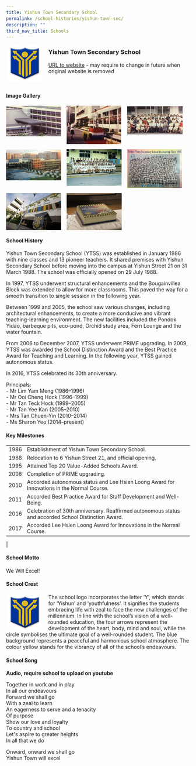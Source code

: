 ```yaml
---
title: Yishun Town Secondary School
permalink: /school-histories/yishun-town-sec/
description: ""
third_nav_title: Schools
---
```

<img src="/images/ytss1.jpg" style="width:20%;margin-right:15px;" align = "left">

### **Yishun Town Secondary School**
[URL to website](https://yishuntownsec.moe.edu.sg/) - may require to change in future when original website is removed

<br clear="left">

#### **Image Gallery**

<p><a href="https://staging.d1yxymztqoj7qn.amplifyapp.com/images/ytss2.jpg">  
<img src="/images/ytss2.jpg" style="width:30%;margin-right:15px;" align = "left">
</a></p>

<p><a href="https://staging.d1yxymztqoj7qn.amplifyapp.com/images/ytss3.jpg">  
<img src="/images/ytss3.jpg" style="width:30%;margin-right:15px;" align = "left">
</a></p>

<p><a href="https://staging.d1yxymztqoj7qn.amplifyapp.com/images/ytss4.jpg">  
<img src="/images/ytss4.jpg" style="width:30%;margin-right:15px;" align = "left">
</a></p>

<br clear="left">

<p><a href="https://staging.d1yxymztqoj7qn.amplifyapp.com/images/ytss5.jpg">  
<img src="/images/ytss5.jpg" style="width:30%;margin-right:15px;" align = "left">
</a></p>

<p><a href="https://staging.d1yxymztqoj7qn.amplifyapp.com/images/ytss6.jpg">  
<img src="/images/ytss6.jpg" style="width:30%;margin-right:15px;" align = "left">
</a></p>

<p><a href="https://staging.d1yxymztqoj7qn.amplifyapp.com/images/ytss7.jpg">  
<img src="/images/ytss7.jpg" style="width:30%;margin-right:15px;" align = "left">
</a></p>

<br clear="left">

<p><a href="https://staging.d1yxymztqoj7qn.amplifyapp.com/images/ytss8.jpg">  
<img src="/images/ytss8.jpg" style="width:30%;margin-right:15px;" align = "left">
</a></p>

<p><a href="https://staging.d1yxymztqoj7qn.amplifyapp.com/images/ytss9.jpg">  
<img src="/images/ytss9.jpg" style="width:30%;margin-right:15px;" align = "left">
</a></p>

<br clear="left">

#### **School History**
Yishun Town Secondary School (YTSS) was established in January 1986 with nine classes and 13 pioneer teachers. It shared premises with Yishun Secondary School before moving into the campus at Yishun Street 21 on 31 March 1988. The school was officially opened on 29 July 1988.

In 1997, YTSS underwent structural enhancements and the Bougainvillea Block was extended to allow for more classrooms. This paved the way for a smooth transition to single session in the following year.

Between 1999 and 2005, the school saw various changes, including architectural enhancements, to create a more conducive and vibrant teaching-learning environment. The new facilities included the Pondok Yidao, barbeque pits, eco-pond, Orchid study area, Fern Lounge and the water fountain.

From 2006 to December 2007, YTSS underwent PRIME upgrading. In 2009, YTSS was awarded the School Distinction Award and the Best Practice Award for Teaching and Learning. In the following year, YTSS gained autonomous status.

In 2016, YTSS celebrated its 30th anniversary.

Principals:<br>
\- Mr Lim Yam Meng (1986–1996)<br>
\- Mr Ooi Cheng Hock (1996–1999)<br>
\- Mr Tan Teck Hock (1999–2005)<br>
\- Mr Tan Yee Kan (2005–2010)<br>
\- Mrs Tan Chuen-Yin (2010–2014)<br>
\- Ms Sharon Yeo (2014–present)

#### **Key Milestones**

|  |  |
|:---:|---|
| 1986 | Establishment of Yishun Town Secondary School. |
| 1988 | Relocation to 6 Yishun Street 21, and official opening. |
| 1995 | Attained Top 20 Value-Added Schools Award. |
| 2008 | Completion of PRIME upgrading. |
| 2010 | Accorded autonomous status and Lee Hsien Loong Award for Innovations in the Normal Course. |
| 2011 | Accorded Best Practice Award for Staff Development and Well-Being. |
| 2016 | Celebration of 30th anniversary. Reaffirmed autonomous status and accorded School Distinction Award. |
| 2017 | Accorded Lee Hsien Loong Award for Innovations in the Normal Course. |
|

#### **School Motto**
We Will Excel!

#### **School Crest**
<img src="/images/ytss1.jpg" style="width:20%;margin-right:15px;" align = "left">

The school logo incorporates the letter ‘Y’, which stands for ‘Yishun’ and ‘youthfulness’. It signifies the students embracing life with zeal to face the new challenges of the millennium. In line with the school’s vision of a well-rounded education, the four arrows represent the development of the heart, body, mind and soul, while the circle symbolises the ultimate goal of a well-rounded student. The blue background represents a peaceful and harmonious school atmosphere. The colour yellow stands for the vibrancy of all of the school’s endeavours.

#### **School Song**
**Audio, require school to upload on youtube**

Together in work and in play<br>
In all our endeavours<br>
Forward we shall go<br>
With a zeal to learn<br>
An eagerness to serve and a tenacity<br>
Of purpose<br>
Show our love and loyalty<br>
To country and school<br>
Let's aspire to greater heights<br>
In all that we do

Onward, onward we shall go<br>
Yishun Town will excel